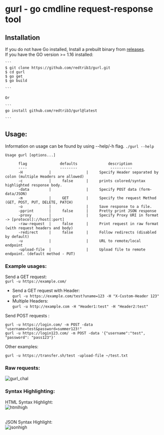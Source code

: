 # gurl - go cmdline request-response tool


## Installation

If you do not have Go installed, Install a prebuilt binary from  [releases](https://github.com/redtrib3/gurl/releases/latest). <br>
If you have the GO version >= 1.16  installed:
 
    ```
    $ git clone https://github.com/redtrib3/gurl.git 
    $ cd gurl
    $ go get
    $ go build

    ```

    Or

    ```
    go install github.com/redtrib3/gurl@latest

    ```

## Usage:

Information on usage can be found by using --help/-h flag.
`./gurl --help`

  `Usage gurl [options...]  `
```
      flag               defaults              description
      ----               --------               ----------
      -H            |                |     Specify Header separated by colon (multiple Headers are allowed) 
      -c            |     false      |     prints colored/syntax highlighted response body. 
      -data         |                |     Specify POST data (form-data/JSON) 
      -m            |     GET        |     Specify the request Method (GET, POST, PUT, DELETE, PATCH) 
      -o            |                |     Save response to a file. 
      -pprint       |     false      |     Pretty print JSON response 
      -proxy        |                |     Specify Proxy URI in format -> [protocol]://host[:port]  
      -raw-request  |     false      |     Print request in raw format (with request headers and body) 
      -redirect     |     false      |     Follow redirects (disabled by default)  
      -u            |                |     URL to remote/local endpoint 
      -upload-file  |                |     Upload file to remote endpoint. (default method - PUT)
```
### Example usages:

Send a GET request:\
` gurl -u https://example.com/ `   <br>

* Send a GET request with Header: <br>
` gurl -u https://example.com/test?uname=123 -H "X-Custom-Header 123" ` <br>
* Multiple Headers:<br>
` gurl -u http://example.com -H "Header1:test" -H "Header2:test" ` <br>

Send POST requests : <br>

`gurl -u https://login.com/ -m POST -data "username=test&password=summer123!" ` <br>
`gurl -u https://login123.com/ -m POST -data '{"username":"test", "password": "pass123"}'` <br>

Other examples: <br>

`gurl -u https://transfer.sh/test -upload-file ~/test.txt` <br>

### Raw requests:<br>

![gurl_chal](https://github.com/redtrib3/gurl/assets/68897241/b7e58421-4988-4473-a617-1e4859d48a29)

### Syntax Highlighting:

HTML Syntax Highlight: <br>
![htmlhigh](https://github.com/redtrib3/gurl/assets/68897241/53788d95-7904-427b-a5b0-e7cc0952f040)

<br>JSON Syntax Highlight:<br>
![jsonhigh](https://github.com/redtrib3/gurl/assets/68897241/9feea2cf-d926-4047-9350-508526800a68)

